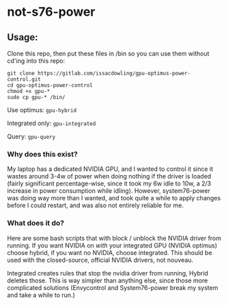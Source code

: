 # not-s76-power

## Usage:

Clone this repo, then put these files in /bin so you can use them without cd'ing into this repo:
```
git clone https://gitlab.com/issacdowling/gpu-optimus-power-control.git
cd gpu-optimus-power-control
chmod +x gpu-*
sudo cp gpu-* /bin/
```

Use optimus:
`
gpu-hybrid
`

Integrated only:
`
gpu-integrated
`

Query:
`
gpu-query
`

### Why does this exist?

My laptop has a dedicated NVIDIA GPU, and I wanted to control it since it wastes around 3-4w of power when doing nothing if the driver is loaded (fairly significant percentage-wise, since it took my 6w idle to 10w, a 2/3 increase in power consumption while idling). However, system76-power was doing way more than I wanted, and took quite a while to apply changes before I could restart, and was also not entirely reliable for me. 

### What does it do?
Here are some bash scripts that with block / unblock the NVIDIA driver from running. If you want NVIDIA on *with* your integrated GPU (NVIDIA optimus) choose hybrid, if you want no NVIDIA, choose integrated. This should be used with the closed-source, official NVIDIA drivers, not nouveau.

Integrated creates rules that stop the nvidia driver from running, Hybrid deletes those. This is way simpler than anything else, since those more complicated solutions (Envycontrol and System76-power break my system and take a while to run.)